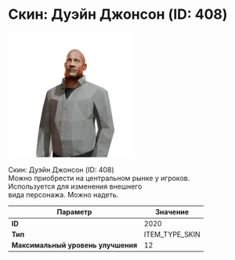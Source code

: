 # Скин: Дуэйн Джонсон (ID: 408)

![Item Image](../img/2020.webp?raw=true)

Скин: Дуэйн Джонсон (ID: 408)<br>Можно приобрести на центральном рынке у игроков.<br>Используется для изменения внешнего<br>вида персонажа. Можно надеть.


| Параметр | Значение |
|----------|----------|
| **ID** | 2020 |
| **Тип** | ITEM_TYPE_SKIN |
| **Максимальный уровень улучшения** | 12 |

